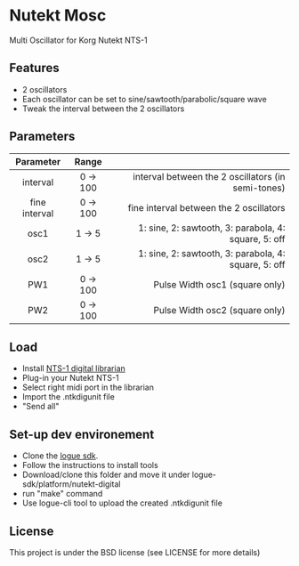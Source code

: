 # Nutekt Mosc
 Multi Oscillator for Korg Nutekt NTS-1
 
 ## Features
 - 2 oscillators
 - Each oscillator can be set to sine/sawtooth/parabolic/square wave
 - Tweak the interval between the 2 oscillators
 
 ## Parameters
 
| Parameter      | Range        |                                                     |
| :------------: | :----------: | --------------------------------------------------: |
| interval       | 0 -> 100     |interval between the 2 oscillators   (in semi-tones) |
| fine interval  | 0 -> 100     |fine interval between the 2 oscillators              |
| osc1           | 1 ->  5      |1: sine, 2: sawtooth, 3: parabola, 4: square, 5: off |
| osc2           | 1 ->  5      |1: sine, 2: sawtooth, 3: parabola, 4: square, 5: off |
| PW1            |  0 -> 100    |Pulse Width  osc1 (square only)                      |
| PW2            |  0 -> 100    |Pulse Width  osc2 (square only)                      |
 
 ## Load
 - Install [NTS-1 digital librarian](https://www.korg.com/uk/products/dj/nts_1/librarian_contents.php)
 - Plug-in your Nutekt NTS-1
 - Select right midi port in the librarian
 - Import the .ntkdigunit file
 - "Send all"
 
 ## Set-up dev environement
 
- Clone the [logue sdk](https://github.com/korginc/logue-sdk).
- Follow the instructions to install tools
- Download/clone this folder and move it under logue-sdk/platform/nutekt-digital
- run "make" command
- Use logue-cli tool to upload the created .ntkdigunit file

## License

This project is under the BSD license (see LICENSE for more details)
